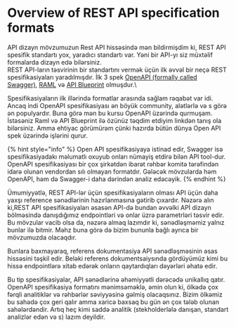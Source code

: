# Overview of REST API specification formats

API dizayn mövzumuzun Rest API hissəsində mən bildirmişdim ki, REST API spesifik standartı yox, yaradıcı standartı var. Yəni bir API-yı siz müxtəlif formalarda dizayn edə bilərsiniz. \
REST API-ların təsvirinin bir standartını vermək üçün ilk əvvəl bir neçə REST spesifikasiyaları yaradılmışdır. İlk 3 spek [OpenAPI (formally called Swagger)](https://github.com/OAI/OpenAPI-Specification), [RAML](https://raml.org/) və [API Blueprint](https://apiblueprint.org/) olmuşdur.\


Spesifikasiyaların ilk illərində formatlar arasında sağlam rəqabət var idi. Ancaq indi OpenAPI spesifikasiyası ən böyük community, alətlərlə və s görə ən populyardır. Buna görə mən bu kursu OpenAPI üzərində qurmuşam. İstəsəniz Raml və API Blueprint ilə özünüz təqdim etdiyim linkdən tanış ola bilərsiniz. Amma ehtiyac görümürəm çünki hazırda bütün dünya Open API spek üzərində işlərini qurur.&#x20;

{% hint style="info" %}
Open API spesifikasiyaya istinad edir, Swagger isə spesifikasiyadakı məlumatlı oxuyub onları nümayiş etdirə bilən API tool-dur. OpenAPI spesifikasiyası bir çox şirkətdən ibarət rəhbər komitə tərəfindən idarə olunan vendordan sılı olmayan formatdır. Gələcək mövzularda həm OpenAPI, həm də Swagger-i daha dərindən analiz edəcəyik.
{% endhint %}

Ümumiyyətlə, REST API-lər üçün spesifikasiyaların olması API üçün daha yaxşı reference sənədlərinin hazırlanmasına gətirib çıxardır. Nəzərə alın ki,REST API spesifikasiyaları əsasən API-də bundan əvvəlki APİ dizayn bölməsində danışdığımız endpointləri və onlar üzrə parametrləri təsvir edir. Bu mövzular vacib olsa da, nəzərə almaq lazımdır ki, sənədləşməmiz yalnız bunlar ilə bitmir. Məhz buna görə də bizim bununla bağlı ayrıca bir mövzumuzda olacaqdır.



Bunlara baxmayaraq, referens dokumentasiya API sənədləşməsinin əsas hissəsini təşkil edir. Beləki referens dokumentsaiysında gördüyümüz kimi bu hissə endpointlərə xitab edərək onların qaytardıqları dəyərləri əhatə edir.&#x20;

Bu tip spesifikasiyalar, API sənədlərinə əhəmiyyətli dərəcədə unikallıq qatır. OpenAPI spesifikasiya formatını mənimsəməklə, əmin olun ki, ölkədə çox fərqli analitiklər və rəhbərlər səviyyəsinə gəlmiş olacaqsınız. Bizim ölkəmiz bu sahədə çox geri qalır amma xaricə baxsaq bu gün ən çox tələb olunan sahələrdəndir. Artıq heç kimi saddə analitik (stekholderlələ danışan, standart analizlər edən və s) lazım deyildir.



